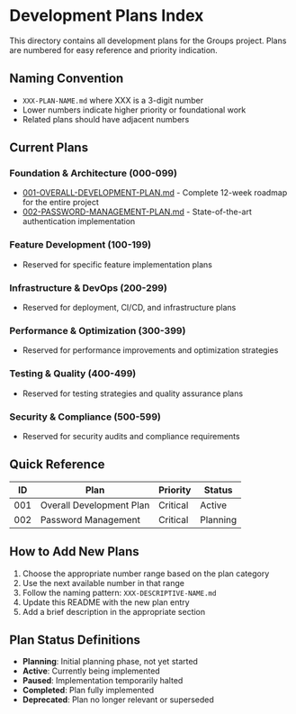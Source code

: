 # Development Plans Index

This directory contains all development plans for the Groups project. Plans are numbered for easy reference and priority indication.

## Naming Convention
- `XXX-PLAN-NAME.md` where XXX is a 3-digit number
- Lower numbers indicate higher priority or foundational work
- Related plans should have adjacent numbers

## Current Plans

### Foundation & Architecture (000-099)
- [001-OVERALL-DEVELOPMENT-PLAN.md](./001-OVERALL-DEVELOPMENT-PLAN.md) - Complete 12-week roadmap for the entire project
- [002-PASSWORD-MANAGEMENT-PLAN.md](./002-PASSWORD-MANAGEMENT-PLAN.md) - State-of-the-art authentication implementation

### Feature Development (100-199)
- Reserved for specific feature implementation plans

### Infrastructure & DevOps (200-299)
- Reserved for deployment, CI/CD, and infrastructure plans

### Performance & Optimization (300-399)
- Reserved for performance improvements and optimization strategies

### Testing & Quality (400-499)
- Reserved for testing strategies and quality assurance plans

### Security & Compliance (500-599)
- Reserved for security audits and compliance requirements

## Quick Reference

| ID  | Plan | Priority | Status |
|-----|------|----------|--------|
| 001 | Overall Development Plan | Critical | Active |
| 002 | Password Management | Critical | Planning |

## How to Add New Plans

1. Choose the appropriate number range based on the plan category
2. Use the next available number in that range
3. Follow the naming pattern: `XXX-DESCRIPTIVE-NAME.md`
4. Update this README with the new plan entry
5. Add a brief description in the appropriate section

## Plan Status Definitions

- **Planning**: Initial planning phase, not yet started
- **Active**: Currently being implemented
- **Paused**: Implementation temporarily halted
- **Completed**: Plan fully implemented
- **Deprecated**: Plan no longer relevant or superseded